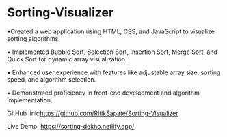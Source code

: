 # Sorting-Visualizer
•Created a web application using HTML, CSS, and JavaScript to visualize sorting algorithms.

• Implemented Bubble Sort, Selection Sort, Insertion Sort, Merge Sort, and Quick Sort for dynamic array
visualization.

• Enhanced user experience with features like adjustable array size, sorting speed, and algorithm selection.

• Demonstrated proficiency in front-end development and algorithm implementation.

 GitHub link:https://github.com/RitikSapate/Sorting-Visualizer
 
 Live Demo: https://sorting-dekho.netlify.app/
